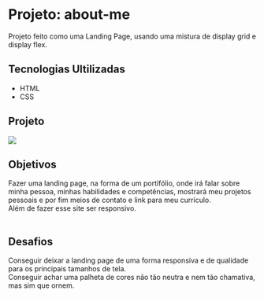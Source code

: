 # Projeto: about-me
Projeto feito como uma Landing Page, usando uma mistura de display grid e display flex.
<br>

## Tecnologias Ultilizadas
- HTML
- CSS

## Projeto
<img src='./src/image/portifolio-pessoal.gif'>
<br>

## Objetivos
Fazer uma landing page, na forma de um portifólio, onde irá falar sobre minha pessoa, minhas habilidades e competências, mostrará meu projetos pessoais e por fim meios de contato e link para meu currículo. <br> 
Além de fazer esse site ser responsivo.
<br>
<br>

## Desafios
Conseguir deixar a landing page de uma forma responsiva e de qualidade para os principais tamanhos de tela. <br>
Conseguir achar uma palheta de cores não tão neutra e nem tão chamativa, mas sim que ornem.
